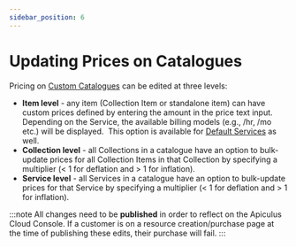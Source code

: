 ```yaml
---
sidebar_position: 6
---
```

# Updating Prices on Catalogues

Pricing on [Custom Catalogues](CreatingaCustomCatalogue.md) can be edited at three levels:

- **Item level** - any item (Collection Item or standalone item) can have custom prices defined by entering the amount in the price text input. Depending on the Service, the available billing models  (e.g., /hr, /mo etc.) will be displayed.  This option is available for [Default Services](../WorkingwithDefaultServices) as well.
-  **Collection level** - all Collections in a catalogue have an option to bulk-update prices for all Collection Items in that Collection by specifying a multiplier (< 1 for deflation and > 1 for inflation).
- **Service level** - all Services in a catalogue have an option to bulk-update prices for that Service by specifying a multiplier (< 1 for deflation and > 1 for inflation).

:::note
All changes need to be **published** in order to reflect on the Apiculus Cloud Console. If a customer is on a resource creation/purchase page at the time of publishing these edits, their purchase will fail.
:::

